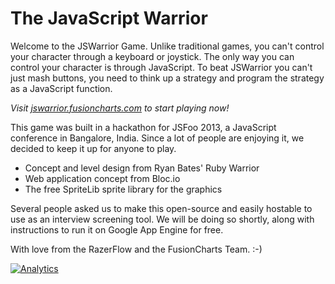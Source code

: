 The JavaScript Warrior
======================

Welcome to the JSWarrior Game. Unlike traditional games, you can't control your character through a keyboard or joystick. The only way you can control your character is through JavaScript. To beat JSWarrior you can't just mash buttons, you need to think up a strategy and program the strategy as a JavaScript function.

*Visit [jswarrior.fusioncharts.com](http://jswarrior.fusioncharts.com/) to start playing now!*

This game was built in a hackathon for JSFoo 2013, a JavaScript conference in Bangalore, India. Since a lot of people are enjoying it, we decided to keep it up for anyone to play.

- Concept and level design from Ryan Bates' Ruby Warrior
- Web application concept from Bloc.io
- The free SpriteLib sprite library for the graphics

Several people asked us to make this open-source and easily hostable to use as an interview screening tool. We will be doing so shortly, along with instructions to run it on Google App Engine for free.

With love from the RazerFlow and the FusionCharts Team. :-)

[![Analytics](https://ga-beacon.appspot.com/UA-45124206-2/jswarrior/index)](https://github.com/igrigorik/ga-beacon)
